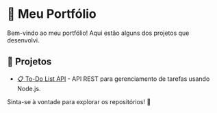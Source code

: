 # 🚀 Meu Portfólio

Bem-vindo ao meu portfólio! Aqui estão alguns dos projetos que desenvolvi.

## 📌 Projetos

- [📋 To-Do List API](https://github.com/seu-usuario/todo-list-api) - API REST para gerenciamento de tarefas usando Node.js.

Sinta-se à vontade para explorar os repositórios! 🚀

